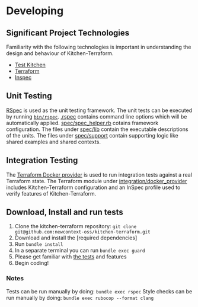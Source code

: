 # Developing

## Significant Project Technologies

Familiarity with the following technologies is important in
understanding the design and behaviour of Kitchen-Terraform.

- [Test Kitchen](http://kitchen.ci/)
- [Terraform](https://www.terraform.io/)
- [Inspec](https://www.inspec.io/)

## Unit Testing

[RSpec](http://rspec.info/) is used as the unit testing framework.
The unit tests can be executed by running [`bin/rspec`](bin/rspec).
[.rspec](.rspec) contains command line options which will be
automatically applied.
[spec/spec_helper.rb](spec/spec_helper.rb) cotains framework
configuration.
The files under [spec/lib](spec/lib) contain the executable descriptions
of the units.
The files under [spec/support](spec/support) contain supporting logic
like shared examples and shared contexts.

## Integration Testing

The
[Terraform Docker provider](https://www.terraform.io/docs/providers/docker/index.html)
is used to run integration tests against a real Terraform state.
The Terraform module under
[integration/docker_provider](integration/docker_provider) includes
Kitchen-Terraform configuration and an InSpec profile used to verify
features of Kitchen-Terraform.

## Download, Install and run tests

1. Clone the kitchen-terraform repository:
   `git clone git@github.com:newcontext-oss/kitchen-terraform.git`
1. Download and install the [required dependencies]
1. Run `bundle install`
1. In a separate terminal you can run `bundle exec guard`
1. Please get familiar with [the tests] and features
1. Begin coding!

[the tests]: spec/lib
[required depedencies]: README.md#requirements

### Notes

Tests can be run manually by doing: `bundle exec rspec`
Style checks can be run manually by doing:
`bundle exec rubocop --format clang`
